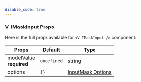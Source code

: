 ```yaml
---
disable_code: true
---
```


### V-IMaskInput Props

Here is the full props available for `<V-IMaskInput />` component:

| Props                        | Default                                       | Type                                           |
| ---------------------------- | --------------------------------------------- | ---------------------------------------------- |
| modelValue<br />**required** | <span class="is-undefined">`undefined`</span> | string                                         |
| options                      | <span class="is-array">`{}`</span>            | [InputMask Options](https://imask.js.org/api/) |
